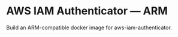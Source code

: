 AWS IAM Authenticator — ARM
===========================

Build an ARM-compatible docker image for aws-iam-authenticator.